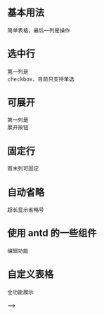 ## 基本用法

<code src="../src/example/basic.tsx" description="基本用法">简单表格，最后一列是操作</code>

## 选中行

<code src="../src/example/selection.tsx"  description="可选择">第一列是 checkbox，目前只支持单选</code>

## 可展开

<code src="../src/example/group.tsx"  description="可展开">第一列是 展开按钮</code>

## 固定行

<code src="../src/example/fixed.tsx"  description="固定列">首末列可固定</code>

## 自动省略

<code src="../src/example/ellipsis.tsx"  description="省略号">超长显示省略号</code>

## 使用 antd 的一些组件

<code src="../src/example/antComponent.tsx"  description="antd">编辑功能</code>

## 自定义表格

<code src="../src/example/valuationAnalyze.tsx"  description="评估">全功能展示</code>

<!-- ### 调整列宽

<!-- <code src="../src/Demo/TableUsage/index.tsx"></code> --> -->
